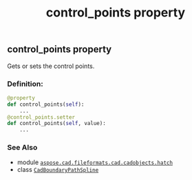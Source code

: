 ﻿---
title: control_points property
second_title: Aspose.CAD for Python via .NET API References
description: 
type: docs
weight: 40
url: /python-net/aspose.cad.fileformats.cad.cadobjects.hatch/cadboundarypathspline/control_points/
is_root: false
---

## control_points property


Gets or sets the control points.
### Definition:
```python
@property
def control_points(self):
    ...
@control_points.setter
def control_points(self, value):
    ...
```

### See Also
* module [`aspose.cad.fileformats.cad.cadobjects.hatch`](../../)
* class [`CadBoundaryPathSpline`](/cad/python-net/aspose.cad.fileformats.cad.cadobjects.hatch/cadboundarypathspline)
